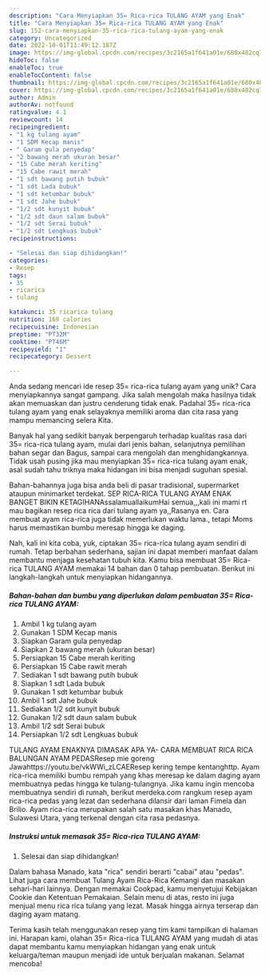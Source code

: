```yaml
---
description: "Cara Menyiapkan 35= Rica-rica TULANG AYAM yang Enak"
title: "Cara Menyiapkan 35= Rica-rica TULANG AYAM yang Enak"
slug: 152-cara-menyiapkan-35-rica-rica-tulang-ayam-yang-enak
category: Uncategorized
date: 2022-10-01T11:49:12.187Z
image: https://img-global.cpcdn.com/recipes/3c2165a1f641a01e/680x482cq70/35-rica-rica-tulang-ayam-foto-resep-utama.jpg
hideToc: false
enableToc: true
enableTocContent: false
thumbnail: https://img-global.cpcdn.com/recipes/3c2165a1f641a01e/680x482cq70/35-rica-rica-tulang-ayam-foto-resep-utama.jpg
cover: https://img-global.cpcdn.com/recipes/3c2165a1f641a01e/680x482cq70/35-rica-rica-tulang-ayam-foto-resep-utama.jpg
author: Admin
authorAv: notfound
ratingvalue: 4.1
reviewcount: 14
recipeingredient:
- "1 kg tulang ayam"
- "1 SDM Kecap manis"
- " Garam gula penyedap"
- "2 bawang merah ukuran besar"
- "15 Cabe merah keriting"
- "15 Cabe rawit merah"
- "1 sdt bawang putih bubuk"
- "1 sdt Lada bubuk"
- "1 sdt ketumbar bubuk"
- "1 sdt Jahe bubuk"
- "1/2 sdt kunyit bubuk"
- "1/2 sdt daun salam bubuk"
- "1/2 sdt Serai bubuk"
- "1/2 sdt Lengkuas bubuk"
recipeinstructions:

- "Selesai dan siap dihidangkan!"
categories:
- Resep
tags:
- 35
- ricarica
- tulang

katakunci: 35 ricarica tulang 
nutrition: 169 calories
recipecuisine: Indonesian
preptime: "PT32M"
cooktime: "PT46M"
recipeyield: "1"
recipecategory: Dessert

---
```





Anda sedang mencari ide resep 35= rica-rica tulang ayam yang unik? Cara menyiapkannya sangat gampang. Jika salah mengolah maka hasilnya tidak akan memuaskan dan justru cenderung tidak enak. Padahal 35= rica-rica tulang ayam yang enak selayaknya memiliki aroma dan cita rasa yang mampu memancing selera Kita.





Banyak hal yang sedikit banyak berpengaruh terhadap kualitas rasa dari 35= rica-rica tulang ayam, mulai dari jenis bahan, selanjutnya pemilihan bahan segar dan Bagus, sampai cara mengolah dan menghidangkannya. Tidak usah pusing jika mau menyiapkan 35= rica-rica tulang ayam enak,      asal sudah tahu triknya maka hidangan ini bisa menjadi suguhan spesial.














Bahan-bahannya juga bisa anda beli di pasar tradisional, supermarket ataupun minimarket terdekat. SEP RICA-RICA TULANG AYAM ENAK BANGET BIKIN KETAGIHANAssalamuallaikumHai semua,,,kali ini mami rt mau bagikan resep rica rica dari tulang ayam ya,,Rasanya en. Cara membuat ayam rica-rica juga tidak memerlukan waktu lama., tetapi Moms harus memastikan bumbu meresap hingga ke daging.






Nah, kali ini kita coba, yuk, ciptakan 35= rica-rica tulang ayam sendiri di rumah. Tetap berbahan sederhana, sajian ini dapat memberi manfaat dalam membantu menjaga kesehatan tubuh kita. Kamu bisa membuat 35= Rica-rica TULANG AYAM memakai 14 bahan dan 0 tahap pembuatan. Berikut ini langkah-langkah untuk menyiapkan hidangannya.

<!--inarticleads1-->

##### Bahan-bahan dan bumbu yang diperlukan dalam pembuatan 35= Rica-rica TULANG AYAM:

1. Ambil 1 kg tulang ayam
1. Gunakan 1 SDM Kecap manis
1. Siapkan  Garam gula penyedap
1. Siapkan 2 bawang merah (ukuran besar)
1. Persiapkan 15 Cabe merah keriting
1. Persiapkan 15 Cabe rawit merah
1. Sediakan 1 sdt bawang putih bubuk
1. Siapkan 1 sdt Lada bubuk
1. Gunakan 1 sdt ketumbar bubuk
1. Ambil 1 sdt Jahe bubuk
1. Sediakan 1/2 sdt kunyit bubuk
1. Gunakan 1/2 sdt daun salam bubuk
1. Ambil 1/2 sdt Serai bubuk
1. Persiapkan 1/2 sdt Lengkuas bubuk


TULANG AYAM ENAKNYA DIMASAK APA YA- CARA MEMBUAT RICA RICA BALUNGAN AYAM PEDASResep mie goreng Jawahttps://youtu.be/vkWWi_zLCAEResep kering tempe kentanghttp. Ayam rica-rica memiliki bumbu rempah yang khas meresap ke dalam daging ayam membuatnya pedas hingga ke tulang-tulangnya. Jika kamu ingin mencoba membuatnya sendiri di rumah, berikut merdeka.com rangkum resep ayam rica-rica pedas yang lezat dan sederhana dilansir dari laman Fimela dan Brilio. Ayam rica-rica merupakan salah satu masakan khas Manado, Sulawesi Utara, yang terkenal dengan cita rasa pedasnya. 

<!--inarticleads2-->

##### Instruksi untuk memasak 35= Rica-rica TULANG AYAM:


1. Selesai dan siap dihidangkan!

Dalam bahasa Manado, kata &#34;rica&#34; sendiri berarti &#34;cabai&#34; atau &#34;pedas&#34;. Lihat juga cara membuat Tulang Ayam Rica-Rica Kemangi dan masakan sehari-hari lainnya. Dengan memakai Cookpad, kamu menyetujui Kebijakan Cookie dan Ketentuan Pemakaian. Selain menu di atas, resto ini juga menjual menu rica rica tulang yang lezat. Masak hingga airnya terserap dan daging ayam matang. 

Terima kasih telah menggunakan resep yang tim kami tampilkan di halaman ini. Harapan kami, olahan 35= Rica-rica TULANG AYAM yang mudah di atas dapat membantu kamu menyiapkan hidangan yang enak untuk keluarga/teman maupun menjadi ide untuk berjualan makanan. Selamat mencoba!
